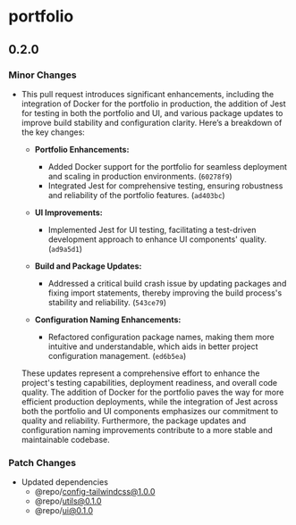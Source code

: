 # portfolio

## 0.2.0

### Minor Changes

-   This pull request introduces significant enhancements, including the integration of Docker for the portfolio in production, the addition of Jest for testing in both the portfolio and UI, and various package updates to improve build stability and configuration clarity. Here’s a breakdown of the key changes:

    -   **Portfolio Enhancements:**
        -   Added Docker support for the portfolio for seamless deployment and scaling in production environments. (`60278f9`)
        -   Integrated Jest for comprehensive testing, ensuring robustness and reliability of the portfolio features. (`ad403bc`)
    -   **UI Improvements:**

        -   Implemented Jest for UI testing, facilitating a test-driven development approach to enhance UI components' quality. (`ad9a5d1`)

    -   **Build and Package Updates:**

        -   Addressed a critical build crash issue by updating packages and fixing import statements, thereby improving the build process's stability and reliability. (`543ce79`)

    -   **Configuration Naming Enhancements:**
        -   Refactored configuration package names, making them more intuitive and understandable, which aids in better project configuration management. (`ed6b5ea`)

    These updates represent a comprehensive effort to enhance the project's testing capabilities, deployment readiness, and overall code quality. The addition of Docker for the portfolio paves the way for more efficient production deployments, while the integration of Jest across both the portfolio and UI components emphasizes our commitment to quality and reliability. Furthermore, the package updates and configuration naming improvements contribute to a more stable and maintainable codebase.

### Patch Changes

-   Updated dependencies
    -   @repo/config-tailwindcss@1.0.0
    -   @repo/utils@0.1.0
    -   @repo/ui@0.1.0
